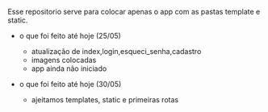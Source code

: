 Esse repositorio serve para colocar apenas o app com as pastas template e static.
* o que foi feito até hoje (25/05)
    * atualização de index,login,esqueci_senha,cadastro
    * imagens colocadas
    * app ainda não iniciado

* o que foi feito até  hoje (30/05)
    * ajeitamos templates, static e primeiras rotas